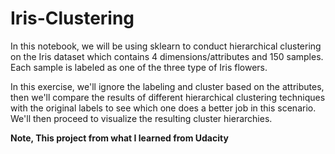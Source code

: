 # Iris-Clustering

In this notebook, we will be using sklearn to conduct hierarchical clustering on the Iris dataset which contains 4 dimensions/attributes and 150 samples. Each sample is labeled as one of the three type of Iris flowers.

In this exercise, we'll ignore the labeling and cluster based on the attributes, then we'll compare the results of different hierarchical clustering techniques with the original labels to see which one does a better job in this scenario. We'll then proceed to visualize the resulting cluster hierarchies.

**Note, This project from what I learned from Udacity**
